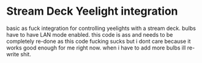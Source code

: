 # Stream Deck Yeelight integration

basic as fuck integration for controlling yeelights with a stream deck. bulbs have to have LAN mode enabled. this code is ass and needs to be completely re-done as this code fucking sucks but i dont care because it works good enough for me right now. when i have to add more bulbs ill re-write shit.
